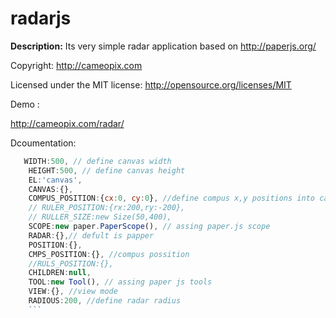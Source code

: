 # radarjs

**Description:** Its very simple radar application based on http://paperjs.org/

Copyright: http://cameopix.com

Licensed under the MIT license: http://opensource.org/licenses/MIT

Demo :

http://cameopix.com/radar/

Dcoumentation:
```javascript
   WIDTH:500, // define canvas width 
	HEIGHT:500, // define canvas height
	EL:'canvas',
	CANVAS:{},
	COMPUS_POSITION:{cx:0, cy:0}, //define compus x,y positions into canvas
	// RULER_POSITION:{rx:200,ry:-200},
	// RULLER_SIZE:new Size(50,400),
	SCOPE:new paper.PaperScope(), // assing paper.js scope
	RADAR:{},// defult is papper
	POSITION:{},
	CMPS_POSITION:{}, //compus possition
	//RULS_POSITION:{},			
	CHILDREN:null,
	TOOL:new Tool(), // assing paper js tools
	VIEW:{}, //view mode
	RADIOUS:200, //define radar radius
	```

	
